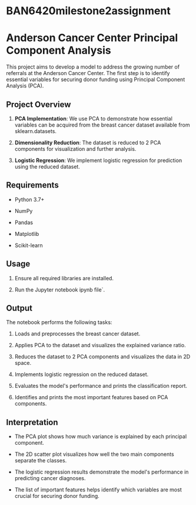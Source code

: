 # BAN6420milestone2assignment
# Anderson Cancer Center Principal Component Analysis 

  

This project aims to develop a model to address the growing number of referrals at the Anderson Cancer Center. The first step is to identify essential variables for securing donor funding using Principal Component Analysis (PCA). 

  

## Project Overview 

  

1. **PCA Implementation**: We use PCA to demonstrate how essential variables can be acquired from the breast cancer dataset available from sklearn.datasets. 

  

2. **Dimensionality Reduction**: The dataset is reduced to 2 PCA components for visualization and further analysis. 

  

3. **Logistic Regression**: We implement logistic regression for prediction using the reduced dataset. 

  

## Requirements 

  

- Python 3.7+ 

- NumPy 

- Pandas 

- Matplotlib 

- Scikit-learn 

  

## Usage 

  

1. Ensure all required libraries are installed. 

2. Run the Jupyter notebook ipynb file`. 

  

## Output 

  

The notebook performs the following tasks: 

  

1. Loads and preprocesses the breast cancer dataset. 

2. Applies PCA to the dataset and visualizes the explained variance ratio. 

3. Reduces the dataset to 2 PCA components and visualizes the data in 2D space. 

4. Implements logistic regression on the reduced dataset. 

5. Evaluates the model's performance and prints the classification report. 

6. Identifies and prints the most important features based on PCA components. 

  

## Interpretation 

  

- The PCA plot shows how much variance is explained by each principal component. 

- The 2D scatter plot visualizes how well the two main components separate the classes. 

- The logistic regression results demonstrate the model's performance in predicting cancer diagnoses. 

- The list of important features helps identify which variables are most crucial for securing donor funding. 

  
